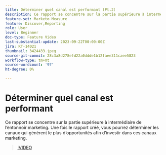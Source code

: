 ```yaml
---
title: Déterminer quel canal est performant (Pt.2)
description: Ce rapport se concentre sur la partie supérieure à intermédiaire de l’entonnoir marketing. Une fois le rapport créé, vous pourrez déterminer les canaux qui génèrent le plus d’opportunités afin d’investir dans ces canaux marketing.
feature-set: Marketo Measure
feature: Discover,Reporting
role: User
level: Beginner
doc-type: Feature Video
last-substantial-update: 2023-09-22T00:00:00Z
jira: KT-14021
thumbnail: 3424433.jpeg
source-git-commit: 28c3a8d278efd22a0ddde1b12faee311caee5823
workflow-type: tm+mt
source-wordcount: '97'
ht-degree: 0%

---
```



# Déterminer quel canal est performant

Ce rapport se concentre sur la partie supérieure à intermédiaire de l’entonnoir marketing. Une fois le rapport créé, vous pourrez déterminer les canaux qui génèrent le plus d’opportunités afin d’investir dans ces canaux marketing.

>[!VIDEO](https://video.tv.adobe.com/v/3424433/?learn=on)

